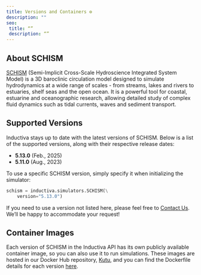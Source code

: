 ```yaml
---
title: Versions and Containers ⚙️
description: ""
seo:
 title: “”
 description: “”
---
```


## About SCHISM
[SCHISM](https://ccrm.vims.edu/schismweb/) (Semi-Implicit Cross-Scale Hydroscience Integrated System Model) is a 3D baroclinic circulation model designed to simulate hydrodynamics at a wide range of scales - from streams, lakes and rivers to estuaries, shelf seas and the open ocean. It is a powerful tool for coastal, estuarine and oceanographic research, allowing detailed study of complex fluid dynamics such as tidal currents, waves and sediment transport.

## Supported Versions
Inductiva stays up to date with the latest versions of SCHISM. Below is a list of the supported versions, along with their respective release dates:

- **5.13.0** (Feb., 2025)
- **5.11.0** (Aug., 2023)

To use a specific SCHISM version, simply specify it when initializing the simulator:

```python
schism = inductiva.simulators.SCHISM(\
    version="5.13.0")
```

If you need to use a version not listed here, please feel free to [Contact Us](mailto:support@inductiva.ai).
We’ll be happy to accommodate your request!

## Container Images
Each version of SCHISM in the Inductiva API has its own publicly available container image, 
so you can also use it to run simulations. These images are hosted in our Docker Hub repository, 
[Kutu](https://hub.docker.com/r/inductiva/kutu/tags?name=schism), and you can find the 
Dockerfile details for each version [here](https://github.com/inductiva/kutu/tree/main/simulators/schism).